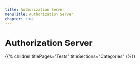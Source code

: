 ```yaml
---
title: Authorization Server
menuTitle: Authorization Server
chapter: true
---
```


# Authorization Server

{{% children titlePages="Tests" titleSections="Categories" /%}}